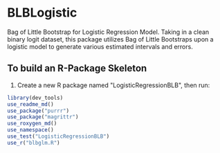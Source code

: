 # BLBLogistic
Bag of Little Bootstrap for Logistic Regression Model. Taking in a clean binary logit dataset, this package utilizes Bag of Little Bootstraps upon a logistic model to generate various estimated intervals and errors.

## To build an R-Package Skeleton
1) Create a new R package named "LogisticRegressionBLB", then run:
```r
library(dev_tools)
use_readme_md()
use_package("purrr")
use_package("magrittr")
use_roxygen_md()
use_namespace()
use_test("LogisticRegressionBLB")
use_r("blbglm.R")
```

